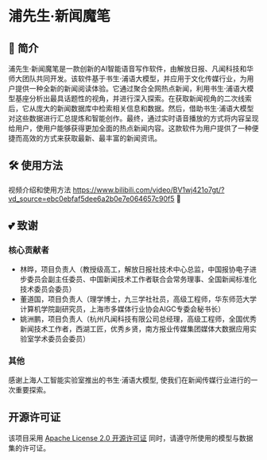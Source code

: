 # 浦先生·新闻魔笔
## 📖 简介
浦先生·新闻魔笔是一款创新的AI智能语音写作软件，由解放日报、凡闻科技和华师大团队共同开发。该软件基于书生·浦语大模型，并应用于文化传媒行业，为用户提供一种全新的新闻阅读体验。它通过聚合全网热点新闻，利用书生·浦语大模型基座分析出最具话题性的视角，并进行深入探索。在获取新闻视角的二次线索后，它从庞大的新闻数据库中检索相关信息和数据。然后，借助书生·浦语大模型对这些数据进行汇总提炼和智能创作。最终，通过实时语音播放的方式将内容呈现给用户，使用户能够获得更加全面的热点新闻内容。这款软件为用户提供了一种便捷而高效的方式来获取最新、最丰富的新闻资讯。

## 🛠️ 使用方法
视频介绍和使用方法 https://www.bilibili.com/video/BV1wj421o7gt/?vd_source=ebc0ebfaf5dee6a2b0e7e064657c90f5 🚀


## 💕 致谢
### 核心贡献者

- 林晔，项目负责人（教授级高工，解放日报社技术中心总监，中国报协电子进步委员会副主任委员、中国新闻技术工作者联合会常务理事、全国新闻标准化技术委员会委员）
- 董道国，项目负责人（理学博士，九三学社社员，高级工程师，华东师范大学计算机学院副研究员，上海市多媒体行业协会AIGC专委会秘书长）
- 姚洲鹏，项目负责人（杭州凡闻科技有限公司总经理，高级工程师，全国优秀新闻技术工作者，西湖工匠，优秀乡贤，南方报业传媒集团媒体大数据应用实验室学术委员会委员）

### 其他
感谢上海人工智能实验室推出的书生·浦语大模型, 使我们在新闻传媒行业进行的一次重要探索。

## 开源许可证
该项目采用 [Apache License 2.0 开源许可证](https://github.com/AXYZdong/AMchat/blob/main/LICENSE) 同时，请遵守所使用的模型与数据集的许可证。
